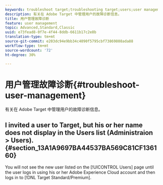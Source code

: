 ```yaml
---
keywords: troubleshoot target;troubleshooting target;users;user management
description: 有关在 Adobe Target 中管理用户的故障诊断信息。
title: 用户管理故障诊断
feature: user management
topic: Advanced,Standard,Classic
uuid: e73fead8-0f7e-4f44-8ddb-6611b17c2e8b
translation-type: tm+mt
source-git-commit: e203dc94e9bb34c4090f5795cbf73869808ada88
workflow-type: tm+mt
source-wordcount: '72'
ht-degree: 30%

---
```



# 用户管理故障诊断{#troubleshoot-user-management}

有关在 Adobe Target 中管理用户的故障诊断信息。

## I invited a user to Target, but his or her name does not display in the Users list (Administraion > Users). {#section_13A1A9697BA44537BA569C81CF136160}

You will not see the new user listed on the [!UICONTROL Users] page until the user logs in using his or her Adobe Experience Cloud account and then logs in to [!DNL Target Standard/Premium].